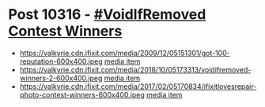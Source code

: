 # Post 10316 - [#VoidIfRemoved Contest Winners](https://www.ifixit.com/News/10316/voidifremoved-contest-winners)

- https://valkyrie.cdn.ifixit.com/media/2009/12/05151301/got-100-reputation-600x400.jpeg [media item](media-28588.md)
- https://valkyrie.cdn.ifixit.com/media/2018/10/05173313/voidifremoved-winners-2-600x400.jpeg [media item](media-27491.md)
- https://valkyrie.cdn.ifixit.com/media/2017/02/05170834/ifixitlovesrepair-photo-contest-winners-600x400.jpeg [media item](media-27672.md)